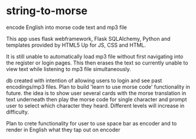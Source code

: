 # string-to-morse
encode English into morse code text and mp3 file

This app uses flask webframework, Flask SQLAlchemy, Python and templates provided by HTML5 Up for JS, CSS and HTML.

It is still unable to automatically load mp3 file without first navigating into the register or login pages. This then erases the text so currently unable to view
text while listening to mp3 file simultaneously.

db created with intention of allowing users to login and see past encodings/mp3 files. Plan to build 'learn to use morse code' functionality in future.
the idea is to show user several cards with the morse translation in text underneath then play the morse code for single character and prompt user to select which
character they heard. Different levels will increase in difficulty.

Plan to crete functionality for user to use space bar as encoder and to render in English what they tap out on encoder
